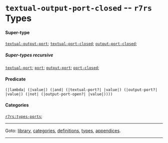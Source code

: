 

<a id='type__r7rs__textual-output-port-closed'></a>

# `textual-output-port-closed` -- `r7rs` Types


#### Super-type

[`textual-output-port`](../../r7rs/types/textual-output-port.md#type__r7rs__textual-output-port);
[`textual-port-closed`](../../r7rs/types/textual-port-closed.md#type__r7rs__textual-port-closed);
[`output-port-closed`](../../r7rs/types/output-port-closed.md#type__r7rs__output-port-closed);


##### Super-types recursive

[`textual-port`](../../r7rs/types/textual-port.md#type__r7rs__textual-port);
[`port`](../../r7rs/types/port.md#type__r7rs__port);
[`output-port`](../../r7rs/types/output-port.md#type__r7rs__output-port);
[`port-closed`](../../r7rs/types/port-closed.md#type__r7rs__port-closed);


#### Predicate

```
(|lambda| (|value|) (|and| (|textual-port?| |value|) (|output-port?| |value|) (|not| (|output-port-open?| |value|))))
```


#### Categories

[`r7rs:types-ports`](../../r7rs/categories/r7rs_3a_types-ports.md#category__r7rs__r7rs_3a_types-ports);

----

Goto: [library](../../r7rs/_index.md#library__r7rs), [categories](../../r7rs/categories/_index.md#toc__r7rs__categories), [definitions](../../r7rs/definitions/_index.md#toc__r7rs__definitions), [types](../../r7rs/types/_index.md#toc__r7rs__types), [appendices](../../r7rs/appendices/_index.md#toc__r7rs__appendices).

----

